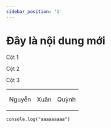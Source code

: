 ```yaml
---
sidebar_position: '1'
---
```


# Đây là nội dung mới 

<table>
<tr>
<p>Cột 1</p>
<p>Cột 2</p>
<p>Cột 3</p>
</tr>
<tr>
<td><p>Nguyễn</p></td>
<td><p>Xuân </p></td>
<td><p>Quỳnh</p></td>
</tr>
</table>

```
console.log("aaaaaaaaa")
```
